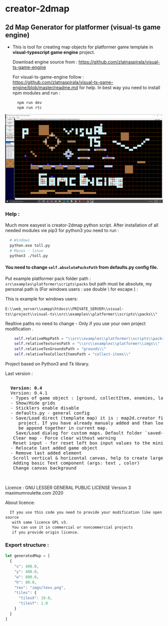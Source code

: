 # creator-2dmap #
## 2d Map Generator for platformer (visual-ts game engine) ##

 - This is tool for creating map objects for platformer game template
   in <b>visual-typescript game engine</b> project.

   Download engine source from :
     https://github.com/zlatnaspirala/visual-ts-game-engine

   For visual-ts-game-engine follow :
   https://github.com/zlatnaspirala/visual-ts-game-engine/blob/master/readme.md
   for help. In best way you need to install npm modules and run :
   ```
     npm run dev
     npm run rtc
   ```

![visualTSTools](https://github.com/zlatnaspirala/creator-2dmap/blob/master/creator-2d-map.image.png)

### Help : ###

 Much more easyest is creator-2dmap python script.
 After installation of all needed modules vie pip3 for python3 you need to run :

```bash
  # Windows
  python.exe toll.py
  # Macos - linux
  python3 ./toll.py
```

 #### You need to change `self.absolutePacksPath` from defaults.py config file. ####
 Put example platformer pack folder path :
  `src\examples\platformer\scripts\packs`
  but path must be absolute, my personal path is (For windows users : use double \ for escape ) :

  This is example for windows users:

  `E:\\web_server\\xampp\htdocs\\PRIVATE_SERVER\\visual-ts\\project\\visual-ts\\src\\examples\\platformer\\scripts\\packs\\"`

Realtive paths no need to change - Only if you use your own project modification .

```python
    self.relativeMapPath = "\\src\\examples\\platformer\\scripts\\packs\\"
    self.relativeTexturesPath = "\\src\\examples\\platformer\\imgs\\"
    self.relativeTexGroundsPath = "grounds\\"
    self.relativeTexCollectItemsPath = "collect-items\\"
```

Project based on Python3 and Tk library.


Last version :

<pre>

  <b>Version: 0.4</b>
  Version: 0.4.1
  - Types of game object : [ground, collectItem, enemies, labels]
  - Show/Hide grids
  - Sticklers enable disable
  - defaults.py - general config
  - Save/Load direct (template map) it is : map2d.creator file in the root of
     project. If you have already manualy added and than load default map it will
     be append together in current map.
    Save/Load dialog for custom maps. Default folder `saved-maps/`
   Clear map - Force clear without warning
   Reset input - for reset left box input values to the minimum.
  - Relocate last added game object
  - Remove last added element
   Scroll vertical & horizontal canvas, help to create large maps.
   Adding basic Text component (args: text , color)
   Change canvas background


</pre>

Licence :
  GNU LESSER GENERAL PUBLIC LICENSE Version 3
  maximumroulette.com 2020

  About licence:

```
  If you use this code you need to provide your modification like open source
   with same licence GPL v3.
   You can use it in commercial or noncommercial projects
   if you provide origin licence.
```

### Export structure : ###

```javascript
let generatedMap = [
  {
    "x": 400.0,
    "y": 400.0,
    "w": 800.0,
    "h": 80.0,
    "tex": "imgs/texx.png",
    "tiles": {
      "tilesX": 10.0,
      "tilesY": 1.0
    }
  }
]
```


